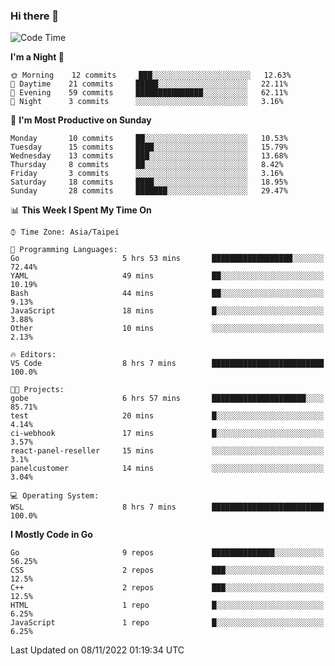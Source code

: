 ### Hi there 👋

<!--START_SECTION:waka-->
![Code Time](http://img.shields.io/badge/Code%20Time-570%20hrs%2044%20mins-blue)

**I'm a Night 🦉** 

```text
🌞 Morning    12 commits     ███░░░░░░░░░░░░░░░░░░░░░░   12.63% 
🌆 Daytime    21 commits     █████░░░░░░░░░░░░░░░░░░░░   22.11% 
🌃 Evening    59 commits     ███████████████░░░░░░░░░░   62.11% 
🌙 Night      3 commits      ░░░░░░░░░░░░░░░░░░░░░░░░░   3.16%

```
📅 **I'm Most Productive on Sunday** 

```text
Monday       10 commits     ██░░░░░░░░░░░░░░░░░░░░░░░   10.53% 
Tuesday      15 commits     ████░░░░░░░░░░░░░░░░░░░░░   15.79% 
Wednesday    13 commits     ███░░░░░░░░░░░░░░░░░░░░░░   13.68% 
Thursday     8 commits      ██░░░░░░░░░░░░░░░░░░░░░░░   8.42% 
Friday       3 commits      ░░░░░░░░░░░░░░░░░░░░░░░░░   3.16% 
Saturday     18 commits     ████░░░░░░░░░░░░░░░░░░░░░   18.95% 
Sunday       28 commits     ███████░░░░░░░░░░░░░░░░░░   29.47%

```


📊 **This Week I Spent My Time On** 

```text
⌚︎ Time Zone: Asia/Taipei

💬 Programming Languages: 
Go                       5 hrs 53 mins       ██████████████████░░░░░░░   72.44% 
YAML                     49 mins             ██░░░░░░░░░░░░░░░░░░░░░░░   10.19% 
Bash                     44 mins             ██░░░░░░░░░░░░░░░░░░░░░░░   9.13% 
JavaScript               18 mins             █░░░░░░░░░░░░░░░░░░░░░░░░   3.88% 
Other                    10 mins             ░░░░░░░░░░░░░░░░░░░░░░░░░   2.13%

🔥 Editors: 
VS Code                  8 hrs 7 mins        █████████████████████████   100.0%

🐱‍💻 Projects: 
gobe                     6 hrs 57 mins       █████████████████████░░░░   85.71% 
test                     20 mins             █░░░░░░░░░░░░░░░░░░░░░░░░   4.14% 
ci-webhook               17 mins             █░░░░░░░░░░░░░░░░░░░░░░░░   3.57% 
react-panel-reseller     15 mins             ░░░░░░░░░░░░░░░░░░░░░░░░░   3.1% 
panelcustomer            14 mins             ░░░░░░░░░░░░░░░░░░░░░░░░░   3.04%

💻 Operating System: 
WSL                      8 hrs 7 mins        █████████████████████████   100.0%

```

**I Mostly Code in Go** 

```text
Go                       9 repos             ██████████████░░░░░░░░░░░   56.25% 
CSS                      2 repos             ███░░░░░░░░░░░░░░░░░░░░░░   12.5% 
C++                      2 repos             ███░░░░░░░░░░░░░░░░░░░░░░   12.5% 
HTML                     1 repo              █░░░░░░░░░░░░░░░░░░░░░░░░   6.25% 
JavaScript               1 repo              █░░░░░░░░░░░░░░░░░░░░░░░░   6.25%

```



 Last Updated on 08/11/2022 01:19:34 UTC
<!--END_SECTION:waka-->

<!--
**omegaatt36/omegaatt36** is a ✨ _special_ ✨ repository because its `README.md` (this file) appears on your GitHub profile.

Here are some ideas to get you started:

- 🔭 I’m currently working on ...
- 🌱 I’m currently learning ...
- 👯 I’m looking to collaborate on ...
- 🤔 I’m looking for help with ...
- 💬 Ask me about ...
- 📫 How to reach me: ...
- 😄 Pronouns: ...
- ⚡ Fun fact: ...
-->
